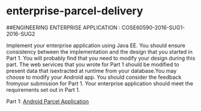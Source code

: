 # enterprise-parcel-delivery
##ENGINEERING ENTERPRISE APPLICATION : COSE60590-2016-SUG1-2016-SUG2

Implement your enterprise application using Java EE. You should ensure consistency between the implementation and the design that you
started in Part 1. You will probably find that you need to modify your design during this part. The web services that you wrote for Part 1 should be modified to present data that isextracted at runtime from your database.You may choose to modify your Android app. You should consider the feedback fromyour submission for Part 1. Your enterprise application should meet the requirements set out in Part 1.

Part 1: [Android Parcel Application](https://github.com/GiovanniL19/Parcel-Delivery-System)
